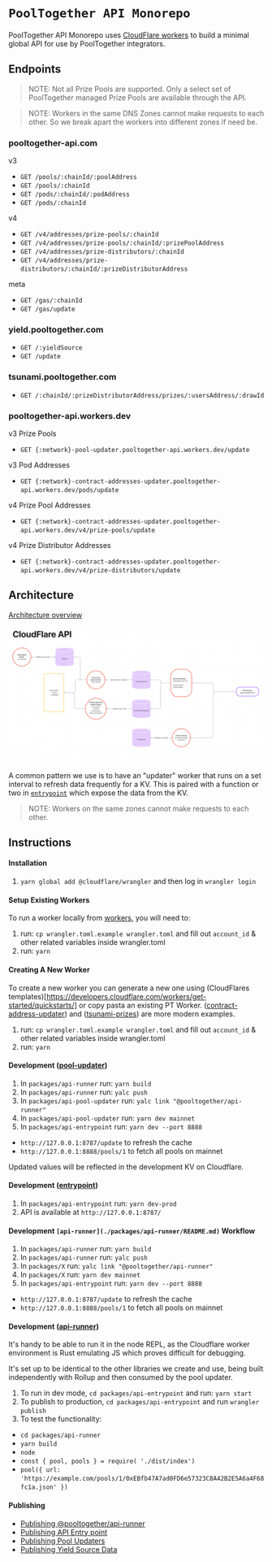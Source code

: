 # `PoolTogether API Monorepo`

PoolTogether API Monorepo uses [CloudFlare workers](https://workers.cloudflare.com/) to build a minimal global API for use by PoolTogether integrators.

## Endpoints

> NOTE: Not all Prize Pools are supported. Only a select set of PoolTogether managed Prize Pools are available through the API.

> NOTE: Workers in the same DNS Zones cannot make requests to each other. So we break apart the workers into different zones if need be.

### pooltogether-api.com

v3

- `GET /pools/:chainId/:poolAddress`
- `GET /pools/:chainId`
- `GET /pods/:chainId/:podAddress`
- `GET /pods/:chainId`

v4

- `GET /v4/addresses/prize-pools/:chainId`
- `GET /v4/addresses/prize-pools/:chainId/:prizePoolAddress`
- `GET /v4/addresses/prize-distributors/:chainId`
- `GET /v4/addresses/prize-distributors/:chainId/:prizeDistributorAddress`

meta

- `GET /gas/:chainId`
- `GET /gas/update`

### yield.pooltogether.com

- `GET /:yieldSource`
- `GET /update`

### tsunami.pooltogether.com

- `GET /:chainId/:prizeDistributorAddress/prizes/:usersAddress/:drawId`

### pooltogether-api.workers.dev

v3 Prize Pools

- `GET {:network}-pool-updater.pooltogether-api.workers.dev/update`

v3 Pod Addresses

- `GET {:network}-contract-addresses-updater.pooltogether-api.workers.dev/pods/update`

v4 Prize Pool Addresses

- `GET {:network}-contract-addresses-updater.pooltogether-api.workers.dev/v4/prize-pools/update`

v4 Prize Distributor Addresses

- `GET {:network}-contract-addresses-updater.pooltogether-api.workers.dev/v4/prize-distributors/update`

## Architecture

[Architecture overview](https://www.figma.com/file/btXwla206pJ0qIuDYmV1tO/CloudFlare-API)

![Architecture overview](architecture-overview.png)

A common pattern we use is to have an "updater" worker that runs on a set interval to refresh data frequently for a KV. This is paired with a function or two in [`entrypoint`](./workers/entrypoint/README.md) which expose the data from the KV.

> NOTE: Workers on the same zones cannot make requests to each other.

## Instructions

#### Installation

1. `yarn global add @cloudflare/wrangler` and then log in `wrangler login`

#### Setup Existing Workers

To run a worker locally from [workers](./workers), you will need to:

1. run: `cp wrangler.toml.example wrangler.toml` and fill out `account_id` & other related variables inside wrangler.toml
2. run: `yarn`

#### Creating A New Worker

To create a new worker you can generate a new one using (CloudFlares templates)[https://developers.cloudflare.com/workers/get-started/quickstarts/] or copy pasta an existing PT Worker. ([contract-address-updater](./workers/contract-address-updater/README.md)) and ([tsunami-prizes](./workers/tsunami-prizes/README.md)) are more modern examples.

1. run: `cp wrangler.toml.example wrangler.toml` and fill out `account_id` & other related variables inside wrangler.toml
2. run: `yarn`

#### Development ([pool-updater](./workers/api-pool-updater/README.md))

1. In `packages/api-runner` run: `yarn build`
2. In `packages/api-runner` run: `yalc push`
3. In `packages/api-pool-updater` run: `yalc link "@pooltogether/api-runner"`
4. In `packages/api-pool-updater` run: `yarn dev mainnet`
5. In `packages/api-entrypoint` run: `yarn dev --port 8888`

- `http://127.0.0.1:8787/update` to refresh the cache
- `http://127.0.0.1:8888/pools/1` to fetch all pools on mainnet

Updated values will be reflected in the development KV on Cloudflare.

#### Development ([entrypoint](./workers/api-entrypoint/README.md))

1. In `packages/api-entrypoint` run: `yarn dev-prod`
2. API is available at `http://127.0.0.1:8787/`

#### Development `[api-runner](./packages/api-runner/README.md)` Workflow

1. In `packages/api-runner` run: `yarn build`
2. In `packages/api-runner` run: `yalc push`
3. In `packages/X` run: `yalc link "@pooltogether/api-runner"`
4. In `packages/X` run: `yarn dev mainnet`
5. In `packages/api-entrypoint` run: `yarn dev --port 8888`

- `http://127.0.0.1:8787/update` to refresh the cache
- `http://127.0.0.1:8888/pools/1` to fetch all pools on mainnet

#### Development ([api-runner](./workers/api-runner/README.md))

It's handy to be able to run it in the node REPL, as the Cloudflare worker environment is Rust emulating JS which proves difficult for debugging.

It's set up to be identical to the other libraries we create and use, being built independently with Rollup and then consumed by the pool updater.

1. To run in dev mode, `cd packages/api-entrypoint` and run: `yarn start`
2. To publish to production, `cd packages/api-entrypoint` and run `wrangler publish`
3. To test the functionality:

- `cd packages/api-runner`
- `yarn build`
- `node`
- `const { pool, pools } = require( './dist/index')`
- `pool({ url: 'https://example.com/pools/1/0xEBfb47A7ad0FD6e57323C8A42B2E5A6a4F68fc1a.json' })`

#### Publishing

- [Publishing @pooltogether/api-runner](./packages/api-runner/README.md)
- [Publishing API Entry point](./workers/api-entrypoint/README.md#deploying)
- [Publishing Pool Updaters](./workers/api-pool-updater/README.md#deploying-a-single-network)
- [Publishing Yield Source Data](./workers/api-pool-updater/README.md#deploying)
